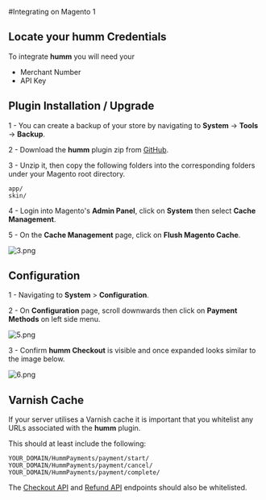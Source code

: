 
#Integrating on Magento 1

## Locate your **humm** Credentials

To integrate **humm** you will need your

* Merchant Number
* API Key

## Plugin Installation / Upgrade

1 - You can create a backup of your store by navigating to **System** -> **Tools** -> **Backup**.

2 - Download the **humm** plugin zip from [GitHub](https://github.com/shophumm/humm-magento1.x/releases/download/1.5.13/humm-magento-1.x_v1.5.13.zip).

3 - Unzip it, then copy the following folders into the corresponding folders under your Magento root directory.

    app/
    skin/

4 - Login into Magento's **Admin Panel**, click on **System** then select **Cache Management**.

5 - On the **Cache Management** page, click on **Flush Magento Cache**.

![3.png](/img/ecommerce/magento_1/3.png)

## Configuration

1 - Navigating to **System** > **Configuration**.

2 - On **Configuration** page, scroll downwards then click on **Payment Methods** on left side menu.

![5.png](/img/ecommerce/magento_1/5.png)

3 - Confirm  **humm Checkout** is visible and once expanded looks similar to the image below.

![6.png](/img/ecommerce/magento_1/6.png)

## Varnish Cache

If your server utilises a Varnish cache it is important that you whitelist any URLs associated with the **humm** plugin.

This should at least include the following:

    YOUR_DOMAIN/HummPayments/payment/start/
    YOUR_DOMAIN/HummPayments/payment/cancel/
    YOUR_DOMAIN/HummPayments/payment/complete/

The [Checkout API](../../developer_resources/checkout_api/#humm-gateways) and [Refund API](../../developer_resources/refund_api/) endpoints should also be whitelisted.
